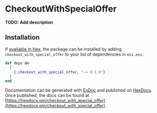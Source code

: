 # CheckoutWithSpecialOffer

**TODO: Add description**

## Installation

If [available in Hex](https://hex.pm/docs/publish), the package can be installed
by adding `checkout_with_special_offer` to your list of dependencies in `mix.exs`:

```elixir
def deps do
  [
    {:checkout_with_special_offer, "~> 0.1.0"}
  ]
end
```

Documentation can be generated with [ExDoc](https://github.com/elixir-lang/ex_doc)
and published on [HexDocs](https://hexdocs.pm). Once published, the docs can
be found at [https://hexdocs.pm/checkout_with_special_offer](https://hexdocs.pm/checkout_with_special_offer).

